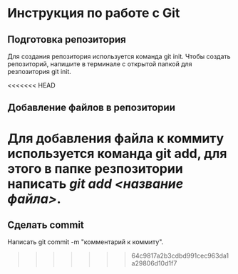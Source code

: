 # Инструкция по работе с Git

## Подготовка репозитория
Для создания репозитория используется команда git init. Чтобы создать репозиторий, напишите в терминале с открытой папкой для резпозитория git init.

<<<<<<< HEAD
## Добавление файлов в репозитории

Для добавления файла к коммиту используется команда git add, для этого в папке резпозитории написать *git add <название файла>*.
=======

## Сделать commit
Написать git commit -m "комментарий к коммиту".
>>>>>>> 64c9817a2b3cdbd991cec963da1a29806d10d1f7
